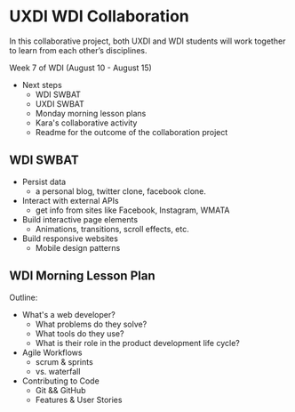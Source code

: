 # UXDI WDI Collaboration

In this collaborative project, both UXDI and WDI students will work together
to learn from each other’s disciplines. 

Week 7 of WDI (August 10 - August 15)
- Next steps
    - WDI SWBAT
    - UXDI SWBAT
    - Monday morning lesson plans
    - Kara's collaborative activity
    - Readme for the outcome of the collaboration project

## WDI SWBAT

- Persist data
  - a personal blog, twitter clone, facebook clone.
- Interact with external APIs
  - get info from sites like Facebook, Instagram, WMATA
- Build interactive page elements
  - Animations, transitions, scroll effects, etc.
- Build responsive websites
  - Mobile design patterns

## WDI Morning Lesson Plan

Outline: 

- What's a web developer?
  - What problems do they solve?
  - What tools do they use?
  - What is their role in the product development life cycle?
- Agile Workflows
  - scrum & sprints
  - vs. waterfall
- Contributing to Code
  - Git && GitHub
  - Features & User Stories
